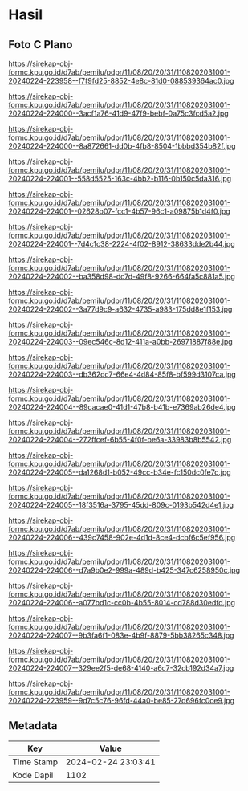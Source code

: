 # Hasil

## Foto C Plano

https://sirekap-obj-formc.kpu.go.id/d7ab/pemilu/pdpr/11/08/20/20/31/1108202031001-20240224-223958--f7f9fd25-8852-4e8c-81d0-088539364ac0.jpg

https://sirekap-obj-formc.kpu.go.id/d7ab/pemilu/pdpr/11/08/20/20/31/1108202031001-20240224-224000--3acf1a76-41d9-47f9-bebf-0a75c3fcd5a2.jpg

https://sirekap-obj-formc.kpu.go.id/d7ab/pemilu/pdpr/11/08/20/20/31/1108202031001-20240224-224000--8a872661-dd0b-4fb8-8504-1bbbd354b82f.jpg

https://sirekap-obj-formc.kpu.go.id/d7ab/pemilu/pdpr/11/08/20/20/31/1108202031001-20240224-224001--558d5525-163c-4bb2-b116-0b150c5da316.jpg

https://sirekap-obj-formc.kpu.go.id/d7ab/pemilu/pdpr/11/08/20/20/31/1108202031001-20240224-224001--02628b07-fcc1-4b57-96c1-a09875b1d4f0.jpg

https://sirekap-obj-formc.kpu.go.id/d7ab/pemilu/pdpr/11/08/20/20/31/1108202031001-20240224-224001--7d4c1c38-2224-4f02-8912-38633dde2b44.jpg

https://sirekap-obj-formc.kpu.go.id/d7ab/pemilu/pdpr/11/08/20/20/31/1108202031001-20240224-224002--ba358d98-dc7d-49f8-9266-664fa5c881a5.jpg

https://sirekap-obj-formc.kpu.go.id/d7ab/pemilu/pdpr/11/08/20/20/31/1108202031001-20240224-224002--3a77d9c9-a632-4735-a983-175dd8e1f153.jpg

https://sirekap-obj-formc.kpu.go.id/d7ab/pemilu/pdpr/11/08/20/20/31/1108202031001-20240224-224003--09ec546c-8d12-411a-a0bb-26971887f88e.jpg

https://sirekap-obj-formc.kpu.go.id/d7ab/pemilu/pdpr/11/08/20/20/31/1108202031001-20240224-224003--db362dc7-66e4-4d84-85f8-bf599d3107ca.jpg

https://sirekap-obj-formc.kpu.go.id/d7ab/pemilu/pdpr/11/08/20/20/31/1108202031001-20240224-224004--89cacae0-41d1-47b8-b41b-e7369ab26de4.jpg

https://sirekap-obj-formc.kpu.go.id/d7ab/pemilu/pdpr/11/08/20/20/31/1108202031001-20240224-224004--272ffcef-6b55-4f0f-be6a-33983b8b5542.jpg

https://sirekap-obj-formc.kpu.go.id/d7ab/pemilu/pdpr/11/08/20/20/31/1108202031001-20240224-224005--da1268d1-b052-49cc-b34e-fc150dc0fe7c.jpg

https://sirekap-obj-formc.kpu.go.id/d7ab/pemilu/pdpr/11/08/20/20/31/1108202031001-20240224-224005--18f3516a-3795-45dd-809c-0193b542d4e1.jpg

https://sirekap-obj-formc.kpu.go.id/d7ab/pemilu/pdpr/11/08/20/20/31/1108202031001-20240224-224006--439c7458-902e-4d1d-8ce4-dcbf6c5ef956.jpg

https://sirekap-obj-formc.kpu.go.id/d7ab/pemilu/pdpr/11/08/20/20/31/1108202031001-20240224-224006--d7a9b0e2-999a-489d-b425-347c6258950c.jpg

https://sirekap-obj-formc.kpu.go.id/d7ab/pemilu/pdpr/11/08/20/20/31/1108202031001-20240224-224006--a077bd1c-cc0b-4b55-8014-cd788d30edfd.jpg

https://sirekap-obj-formc.kpu.go.id/d7ab/pemilu/pdpr/11/08/20/20/31/1108202031001-20240224-224007--9b3fa6f1-083e-4b9f-8879-5bb38265c348.jpg

https://sirekap-obj-formc.kpu.go.id/d7ab/pemilu/pdpr/11/08/20/20/31/1108202031001-20240224-224007--329ee2f5-de68-4140-a6c7-32cb192d34a7.jpg

https://sirekap-obj-formc.kpu.go.id/d7ab/pemilu/pdpr/11/08/20/20/31/1108202031001-20240224-223959--9d7c5c76-96fd-44a0-be85-27d696fc0ce9.jpg


## Metadata

| Key        | Value               |
| ---------- | ------------------- |
| Time Stamp | 2024-02-24 23:03:41 |
| Kode Dapil | 1102                |



